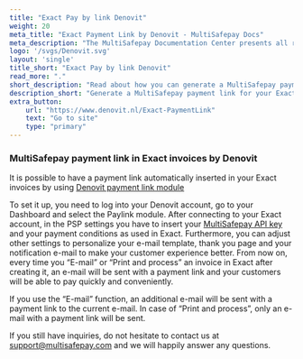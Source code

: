 ```yaml
---
title: "Exact Pay by link Denovit"
weight: 20
meta_title: "Exact Payment Link by Denovit - MultiSafepay Docs"
meta_description: "The MultiSafepay Documentation Center presents all relevant information about our Plugins and API. You can also find support pages for payment methods, tools and general questions as well as the contact details of our Support and Integration Teams."
logo: '/svgs/Denovit.svg'
layout: 'single'
title_short: "Exact Pay by link Denovit"
read_more: "."
short_description: "Read about how you can generate a MultiSafepay payment link for your Exact invoices"
description_short: "Generate a MultiSafepay payment link for your Exact invoices by using Denovit platform."
extra_button:
    url: "https://www.denovit.nl/Exact-PaymentLink"
    text: "Go to site"
    type: "primary"
---
```



### MultiSafepay payment link in Exact invoices by Denovit

It is possible to have a payment link automatically inserted in your Exact invoices by using [Denovit payment link module](https://www.denovit.nl/Exact-PaymentLink)

To set it up, you need to log into your Denovit account, go to your Dashboard and select the Paylink module. After connecting to your Exact account,  in the PSP settings you have to insert your [MultiSafepay API key](https://docs.multisafepay.com/tools/multisafepay-control/get-your-api-key) and your payment conditions as used in Exact. Furthermore, you can adjust other settings to personalize your e-mail template, thank you page and your notification e-mail to make your customer experience better. From now on, every time you “E-mail” or “Print and process” an invoice in Exact after creating it, an e-mail will be sent with a payment link and your customers will be able to pay quickly and conveniently.

If you use the “E-mail” function, an additional e-mail will be sent with a payment link to the current e-mail. In case of “Print and process”, only an e-mail with a payment link will be sent.


If you still have inquiries, do not hesitate to contact us at <support@multisafepay.com> and we will happily answer any questions.
